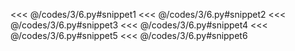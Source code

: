 <<< @/codes/3/6.py#snippet1
<<< @/codes/3/6.py#snippet2
<<< @/codes/3/6.py#snippet3
<<< @/codes/3/6.py#snippet4
<<< @/codes/3/6.py#snippet5
<<< @/codes/3/6.py#snippet6
